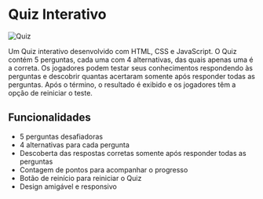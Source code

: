 # Quiz Interativo

![Quiz](https://github.com/eusoujao/Quiz-App/assets/105463980/15c96666-4d87-4170-aca6-e9ced11172a6)

Um Quiz interativo desenvolvido com HTML, CSS e JavaScript. O Quiz contém 5 perguntas, cada uma com 4 alternativas, das quais apenas uma é a correta. Os jogadores podem testar seus conhecimentos respondendo às perguntas e descobrir quantas acertaram somente após responder todas as perguntas. Após o término, o resultado é exibido e os jogadores têm a opção de reiniciar o teste.

## Funcionalidades

- 5 perguntas desafiadoras
- 4 alternativas para cada pergunta
- Descoberta das respostas corretas somente após responder todas as perguntas
- Contagem de pontos para acompanhar o progresso
- Botão de reinício para reiniciar o Quiz
- Design amigável e responsivo

